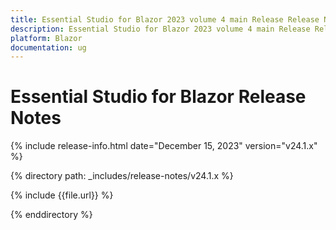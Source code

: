 ```yaml
---
title: Essential Studio for Blazor 2023 volume 4 main Release Release Notes  
description: Essential Studio for Blazor 2023 volume 4 main Release Release Notes  
platform: Blazor
documentation: ug
---
```


# Essential Studio for Blazor  Release Notes  

{% include release-info.html date="December 15, 2023"  version="v24.1.x" %} 

{% directory path: _includes/release-notes/v24.1.x %}

{% include {{file.url}} %}

{% enddirectory %}